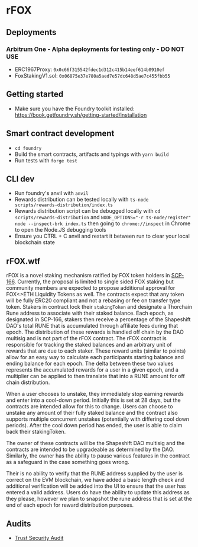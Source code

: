 # rFOX

## Deployments

### Arbitrum One - Alpha deployments for testing only - DO NOT USE

- ERC1967Proxy: `0x0c66f315542fdec1d312c415b14eef614b0910ef`
- FoxStakingV1.sol: `0x06875e37e780a5aed7e57dc648d5ae7c455fbb55`

## Getting started

- Make sure you have the Foundry toolkit installed: https://book.getfoundry.sh/getting-started/installation

## Smart contract development

- `cd foundry`
- Build the smart contracts, artifacts and typings with `yarn build`
- Run tests with `forge test`

## CLI dev

- Run foundry's anvil with `anvil`
- Rewards distribution can be tested locally with `ts-node scripts/rewards-distribution/index.ts`
- Rewards distribution script can be debugged locally with `cd scripts/rewards-distribution` and `NODE_OPTIONS="-r ts-node/register" node --inspect-brk index.ts` then going to `chrome://inspect` in Chrome to open the Node.JS debugging tools
- Ensure you CTRL + C anvil and restart it between run to clear your local blockchain state

## rFOX.wtf

rFOX is a novel staking mechanism ratified by FOX token holders in [SCP-166](https://snapshot.org/#/shapeshiftdao.eth/proposal/0x0bb84bdf838fb90da922ce62293336bf7c0c67a9a1d6fe451ffaa29284722f9f). Currently, the proposal is limited to single sided FOX staking but community members are expected to propose additional approval for FOX<>ETH Liquidity Tokens as well. The contracts expect that any token
will be fully ERC20 compliant and not a rebasing or fee on transfer type token. Stakers in contract lock their `stakingToken` and designate a Thorchain Rune address to associate with their staked balance. Each epoch, as designated in SCP-166, stakers then receive a percentage of the Shapeshift DAO's total RUNE that is accumulated through affiliate fees during that epoch. The distribution of these rewards is handled off chain by the DAO multisig and is not part of the rFOX contract. The rFOX contract is responsible for tracking the staked balances and an arbitrary unit of rewards that are due to each staker. These reward units (similar to points) allow for an easy way to calculate each participants starting balance and ending balance for each epoch. The delta between these two values represents the accumulated rewards for a user
in a given epoch, and a multiplier can be applied to then translate that into a RUNE amount for off chain distribution.

When a user chooses to unstake, they immediately stop earning rewards and enter into a cool-down period. Initially this is set at 28 days, but the contracts are intended allow for this to change. Users can choose to unstake any amount of their fully staked balance and the contract also supports multiple concurrent unstakes (potentially with differing cool down periods). After the cool down period has ended, the user
is able to claim back their stakingToken.

The owner of these contracts will be the Shapeshift DAO multisig and the contracts are intended to be upgradeable as determined by the DAO. Similarly, the owner has the ability to pause various features in the contract as a safeguard in the case something goes wrong.

Their is no ability to verify that the RUNE address supplied by the user is correct on the EVM blockchain, we have added a basic length check and additional verification will be added into the UI to ensure that the user has entered a valid address. Users do have the ability to update this address as they please, however we plan to snapshot the rune address that is set at the end of each epoch for reward distribution purposes.

## Audits

- [Trust Security Audit](./audits/rFOX_v02.pdf)
